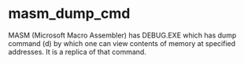 # masm_dump_cmd
MASM (Microsoft Macro Assembler) has DEBUG.EXE which has dump command (d) by which one can view contents of memory at specified addresses. It is a replica of that command.
